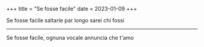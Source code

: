 +++
title = "Se fosse facile"
date = 2023-01-09
+++

Se fosse facile
saltarle par longo
sarei chi fossi

---

Se fosse facile,
ognuna vocale
annuncia che t'amo

